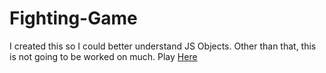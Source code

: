 # Fighting-Game
I created this so I could better understand JS Objects. Other than that, this is not going to be worked on much. Play [Here](https://deathcaller120-0.github.io/Fighting-Game/)
